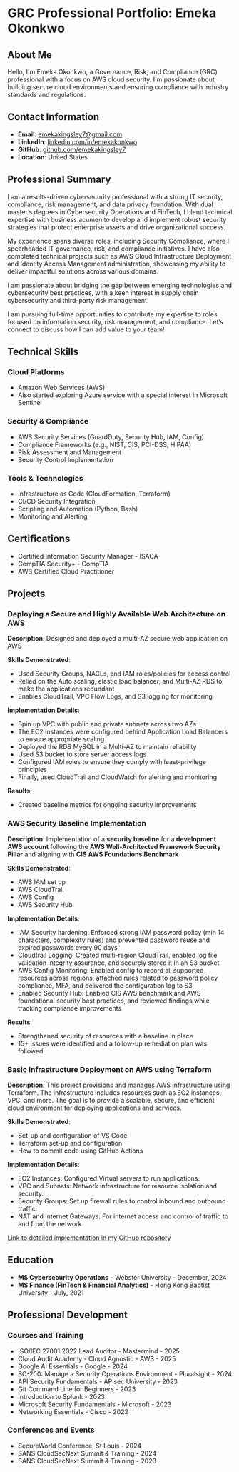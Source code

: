 # GRC Professional Portfolio: Emeka Okonkwo

## About Me

Hello, I'm Emeka Okonkwo, a Governance, Risk, and Compliance (GRC) professional with a focus on AWS cloud security. I'm passionate about building secure cloud environments and ensuring compliance with industry standards and regulations.


## Contact Information

- **Email**: emekakingsley7@gmail.com
- **LinkedIn**: [linkedin.com/in/emekakonkwo](https://linkedin.com/in/emekaokonkwo)
- **GitHub**: [github.com/emekakingsley7](https://github.com/emekakingsley7)
- **Location**: United States

## Professional Summary

I am a results-driven cybersecurity professional with a strong IT security, compliance, risk management, and data privacy foundation. With dual master’s degrees in Cybersecurity Operations and FinTech, I blend technical expertise with business acumen to develop and implement robust security strategies that protect enterprise assets and drive organizational success.

My experience spans diverse roles, including Security Compliance, where I spearheaded IT governance, risk, and compliance initiatives. I have also completed technical projects such as AWS Cloud Infrastructure Deployment and Identity Access Management administration, showcasing my ability to deliver impactful solutions across various domains.

I am passionate about bridging the gap between emerging technologies and cybersecurity best practices, with a keen interest in supply chain cybersecurity and third-party risk management.

I am pursuing full-time opportunities to contribute my expertise to roles focused on information security, risk management, and compliance. Let’s connect to discuss how I can add value to your team!

## Technical Skills

### Cloud Platforms
- Amazon Web Services (AWS)
- Also started exploring Azure service with a special interest in Microsoft Sentinel

### Security & Compliance
- AWS Security Services (GuardDuty, Security Hub, IAM, Config)
- Compliance Frameworks (e.g., NIST, CIS, PCI-DSS, HIPAA)
- Risk Assessment and Management
- Security Control Implementation

### Tools & Technologies
- Infrastructure as Code (CloudFormation, Terraform)
- CI/CD Security Integration
- Scripting and Automation (Python, Bash)
- Monitoring and Alerting

## Certifications

- Certified Information Security Manager - ISACA
- CompTIA Security+ - CompTIA
- AWS Certified Cloud Practitioner

## Projects

### Deploying a Secure and Highly Available Web Architecture on AWS

**Description**: Designed and deployed a multi-AZ secure web application on AWS

**Skills Demonstrated**:
- Used Security Groups, NACLs, and IAM roles/policies for access control
- Relied on the Auto scaling, elastic load balancer, and Multi-AZ RDS to make the applications redundant
- Enables CloudTrail, VPC Flow Logs, and S3 logging for monitoring

**Implementation Details**:
- Spin up VPC with public and private subnets across two AZs
- The EC2 instances were configured behind Application Load Balancers to ensure appropriate scaling
- Deployed the RDS MySQL in a Multi-AZ to maintain reliability
- Used S3 bucket to store server access logs
- Configured IAM roles to ensure  they comply with least-privilege principles
- Finally, used CloudTrail and CloudWatch for alerting and monitoring

**Results**:
- Created baseline metrics for ongoing security improvements

### AWS Security Baseline Implementation

**Description**: Implementation of a **security baseline** for a **development AWS account** following the **AWS Well-Architected Framework Security Pillar** and aligning with **CIS AWS Foundations Benchmark**

**Skills Demonstrated**:
- AWS IAM set up  
- AWS CloudTrail  
- AWS Config  
- AWS Security Hub

**Implementation Details**:
- IAM Security hardening: Enforced strong IAM password policy (min 14 characters, complexity rules) and prevented password reuse and expired passwords every 90 days
- Cloudtrail Logging: Created multi-region CloudTrail, enabled log file validation integrity assurance, and securely stored it in an S3 bucket
- AWS Config Monitoring: Enabled config to record all supported resources across regions, attached rules related to password policy compliance, MFA, and delivered the configuration log to S3 
- Enabled Security Hub: Enabled CIS AWS benchmark and AWS foundational security best practices, and reviewed findings while tracking compliance improvements


**Results**:
- Strengthened security of resources with a baseline in place
- 15+ Issues were identified and a follow-up remediation plan was followed

### Basic Infrastructure Deployment on AWS using Terraform


**Description**: This project provisions and manages AWS infrastructure using Terraform. The infrastructure includes resources such as EC2 instances, VPC, and more. The goal is to provide a scalable, secure, and efficient cloud environment for deploying applications and services.

**Skills Demonstrated**:
- Set-up and configuration of VS Code
- Terraform set-up and configuration
- How to commit code using GitHub Actions

**Implementation Details**:
- EC2 Instances: Configured Virtual servers to run applications.
- VPC and Subnets: Network infrastructure for resource isolation and security.
- Security Groups: Set up firewall rules to control inbound and outbound traffic.
- NAT and Internet Gateways: For internet access and control of traffic to and from the network

[Link to detailed implementation in my GitHub repository](https://github.com/emekakingsley7/cloudinfra/blob/main/README.md)



## Education

- **MS Cybersecurity Operations** - Webster University - December, 2024
- **MS Finance (FinTech & Financial Analytics)** - Hong Kong Baptist University - July, 2021

## Professional Development

### Courses and Training
- ISO/IEC 27001:2022 Lead Auditor - Mastermind - 2025
- Cloud Audit Academy - Cloud Agnostic - AWS - 2025
- Google AI Essentials - Google - 2024
- SC-200: Manage a Security Operations Environment - Pluralsight - 2024
- API Security Fundamentals - APIsec University - 2023
- Git Command Line for Beginners - 2023
- Introduction to Splunk - 2023
- Microsoft Security Fundamentals - Microsoft - 2023
- Networking Essentials - Cisco - 2022

### Conferences and Events
- SecureWorld Conference, St Louis - 2024
- SANS CloudSecNext Summit & Training - 2024
- SANS CloudSecNext Summit & Training - 2023
